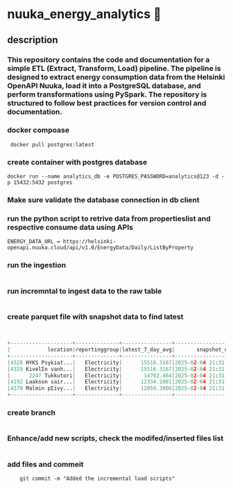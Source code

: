 # nuuka_energy_analytics 🚀

## description

### This repository contains the code and documentation for a simple ETL (Extract, Transform, Load) pipeline. The pipeline is designed to extract energy consumption data from the Helsinki OpenAPI Nuuka, load it into a PostgreSQL database, and perform transformations using PySpark. The repository is structured to follow best practices for version control and documentation.

### docker compoase
``` docker pull postgres:latest```

### create container with postgres database
```docker run --name analytics_db -e POSTGRES_PASSWORD=analytics@123 -d -p 15432:5432 postgres```

### Make sure validate the database connection in db client

### run the python script to retrive data from propertieslist and respective consume data using APIs

``` LIST_URL= https://helsinki-openapi.nuuka.cloud/api/v1.0/Property/List
ENERGY_DATA_URL = https://helsinki-openapi.nuuka.cloud/api/v1.0/EnergyData/Daily/ListByProperty

 ```

### run the ingestion
```  ingest_energy.py
```
### run incremntal to ingest data to the raw table

```  merge_energy_consumption.py
```
### create parquet file with snapshot data to find latest

``` energy_consume_snapshot.py


+--------------------+--------------+----------------+--------------------+
|            location|reportinggroup|latest_7_day_avg|       snapshot_date|
+--------------------+--------------+----------------+--------------------+
|4328 HYKS Psykiat...|   Electricity|      15516.3167|2025-02-04 21:31:...|
|4329 KivelΣn vanh...|   Electricity|      15516.3167|2025-02-04 21:31:...|
|      2247 Tukkutori|   Electricity|       14702.464|2025-02-04 21:31:...|
|4192 Laakson sair...|   Electricity|      12334.1081|2025-02-04 21:31:...|
|4370 Malmin pΣivy...|   Electricity|      12059.3806|2025-02-04 21:31:...|
+--------------------+--------------+----------------+--------------------+
```

### create branch
``` git checkout -b feature/incremental_merge 
```
### Enhance/add new scripts, check the modifed/inserted files list
``` git status
```
### add files and commeit
``` git add .
    git commit -m "Added the incremental load scripts"
```
###
``` git push
```

